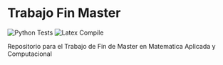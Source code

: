 # Trabajo Fin Master
![Python Tests](https://github.com/fbellidopazos/Trabajo-Fin-Master/actions/workflows/PythonTests.yml/badge.svg)
![Latex Compile](https://github.com/fbellidopazos/Trabajo-Fin-Master/actions/workflows/LatexCompilation.yml/badge.svg)

 Repositorio para el Trabajo de Fin de Master en Matematica Aplicada y Computacional

